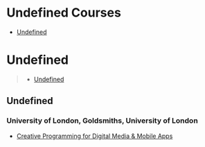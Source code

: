 # Undefined Courses
 - [Undefined](#undefined)
# Undefined
> - [Undefined](#undefined)
## Undefined
### University of London, Goldsmiths, University of London
 - [Creative Programming for Digital Media & Mobile Apps](https://www.coursera.org/learn/digitalmedia)
